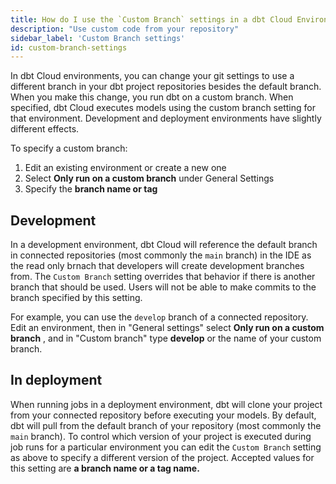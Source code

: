 ```yaml
---
title: How do I use the `Custom Branch` settings in a dbt Cloud Environment?
description: "Use custom code from your repository"
sidebar_label: 'Custom Branch settings'
id: custom-branch-settings
---
```


In dbt Cloud environments, you can change your git settings to use a different branch in your dbt project repositories besides the default branch. When you make this change, you run dbt on a custom branch. When specified, dbt Cloud executes models using the custom branch setting for that environment. Development and deployment environments have slightly different effects.

To specify a custom branch:
1. Edit an existing environment or create a new one
2. Select **Only run on a custom branch** under General Settings
3. Specify the **branch name or tag**


## Development

In a development environment, dbt Cloud will reference the default branch in connected repositories (most commonly the `main` branch) in the IDE as the read only brnach that developers will create development branches from. The `Custom Branch` setting overrides that behavior if there is another branch that should be used. Users will not be able to make commits to the branch specified by this setting.  

For example, you can use the `develop` branch of a connected repository. Edit an environment, then in "General settings" select  **Only run on a custom branch** , and in "Custom branch" type **develop** or the name of your custom branch.

<Lightbox src="/img/docs/dbt-cloud/cloud-configuring-dbt-cloud/dev-environment-custom-branch.png" title="Configuring a custom base repository branch"/>

## In deployment

When running jobs in a deployment environment, dbt will clone your project from your connected repository before executing your models. By default, dbt will pull from the default branch of your repository (most commonly the `main` branch). To control which version of your project is executed during job runs for a particular environment you can edit the `Custom Branch` setting as above to specify a different version of the project. Accepted values for this setting are **a branch name or a tag name.**
